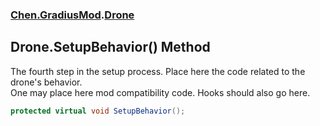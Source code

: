 
### [Chen.GradiusMod](./neHTXX+yFsk1RpXqjkv9zg 'Chen.GradiusMod').[Drone](./DlPPzHPOMCEzzg385hQIPQ 'Chen.GradiusMod.Drone')

## Drone.SetupBehavior() Method
The fourth step in the setup process. Place here the code related to the drone's behavior.  
One may place here mod compatibility code. Hooks should also go here.  
```csharp
protected virtual void SetupBehavior();
```

